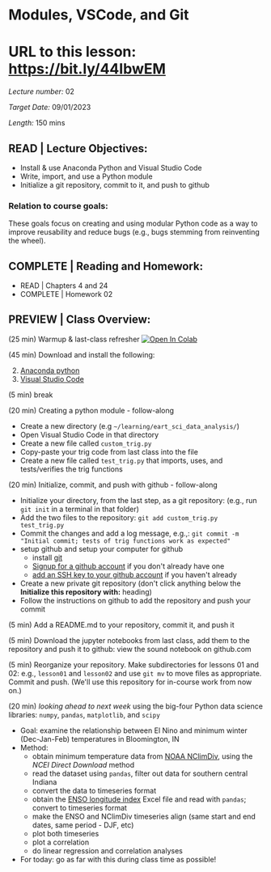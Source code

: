 # Modules, VSCode, and Git
# URL to this lesson: https://bit.ly/44IbwEM 

*Lecture number:* 02

*Target Date:* 09/01/2023

*Length:* 150 mins

## READ | Lecture Objectives:

* Install & use Anaconda Python and Visual Studio Code
* Write, import, and use a Python module
* Initialize a git repository, commit to it, and push to github

### Relation to course goals:

These goals focus on creating and using modular Python code as a way to improve reusability and reduce bugs (e.g., bugs stemming from reinventing the wheel).

## COMPLETE | Reading and Homework:

* READ | Chapters 4 and 24
* COMPLETE | Homework 02

## PREVIEW | Class Overview:

(25 min) Warmup & last-class refresher
<a target="_blank" href="https://colab.research.google.com/github/taobrienlbl/advanced_earth_science_data_analysis/blob/spring_2023_iub/lessons/02_modules_vscode_git/02_last_class_refresher.ipynb">
  <img src="https://colab.research.google.com/assets/colab-badge.svg" alt="Open In Colab"/>
</a>

(45 min) Download and install the following: 

 2. [Anaconda python](https://www.anaconda.com/download)
 3. [Visual Studio Code](https://code.visualstudio.com/download)

(5 min) break

(20 min) Creating a python module - follow-along

 * Create a new directory (e.g `~/learning/eart_sci_data_analysis/`)
 * Open Visual Studio Code in that directory
 * Create a new file called `custom_trig.py`
 * Copy-paste your trig code from last class into the file
 * Create a new file called `test_trig.py` that imports, uses, and tests/verifies the trig functions

(20 min) Initialize, commit, and push with github - follow-along

 * Initialize your directory, from the last step, as a git repository: (e.g., run `git init` in a terminal in that folder)
 * Add the two files to the repository: `git add custom_trig.py test_trig.py`
 * Commit the changes and add a log message, e.g.,: `git commit -m "Initial commit; tests of trig functions work as expected"`
 * setup github and setup your computer for github
    * install [git](https://git-scm.com/downloads)
    * [Signup for a github account](https://github.com/signup?ref_cta=Sign+up&ref_loc=header+logged+out&ref_page=%2F&source=header-home) if you don't already have one
    * [add an SSH key to your github account](https://docs.github.com/en/authentication/connecting-to-github-with-ssh/adding-a-new-ssh-key-to-your-github-account) if you haven't already
 * Create a new private git repository (don't click anything below the **Initialize this repository with:** heading)
 * Follow the instructions on github to add the repository and push your commit

(5 min) Add a README.md to your repository, commit it, and push it

(5 min) Download the jupyter notebooks from last class, add them to the repository and push it to github: view the sound notebook on github.com

(5 min) Reorganize your repository. Make subdirectories for lessons 01 and 02: e.g., `lesson01` and `lesson02` and use `git mv` to move files as appropriate.  Commit and push. (We'll use this repository for in-course work from now on.)

(20 min) *looking ahead to next week* using the big-four Python data science libraries: `numpy`, `pandas`, `matplotlib`, and `scipy`

 * Goal: examine the relationship between El Nino and minimum winter (Dec-Jan-Feb) temperatures in Bloomington, IN
 * Method:
    * obtain minimum temperature data from [NOAA NClimDiv](https://www.ncei.noaa.gov/access/metadata/landing-page/bin/iso?id=gov.noaa.ncdc:C00005), using the *NCEI Direct Download* method
    * read the dataset using `pandas`, filter out data for southern central Indiana
    * convert the data to timeseries format
    * obtain the [ENSO longitude index](https://cascade.lbl.gov/enso-longitude-index-eli/) Excel file and read with `pandas`; convert to timeseries format
    * make the ENSO and NClimDiv timeseries align (same start and end dates, same period - DJF, etc)
    * plot both timeseries
    * plot a correlation
    * do linear regression and correlation analyses
 * For today: go as far with this during class time as possible!



